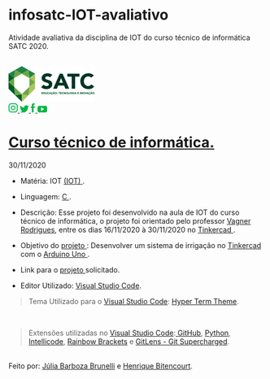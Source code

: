 # infosatc-IOT-avaliativo
Atividade avaliativa da disciplina de IOT do curso técnico de informática SATC 2020.

<br><a href="https://web.satc.edu.br/">
<img src="./public/images/logo.png">
<br>
<a href="https://www.instagram.com/satceducacao//">
<img src="./public/images/instagram.png">
</a>
<a href="https:https://twitter.com/satceducacao">
<img src="./public/images/twitter.png">
</a>
<a href="https://www.facebook.com/satceducacao">
<img src="./public/images/facebook.png">
</a>
<a href="https://www.youtube.com/user/satcweb">
<img src="./public/images/you.png">
</a>
# <a href="https://www.instagram.com/infosatc/"> Curso técnico de informática.</a>
 30/11/2020



 * Matéria: IOT  <a href="https://www.oracle.com/br/internet-of-things/"> 
 (IOT)
</a>.

* Linguagem: <a href="https://www.inf.pucrs.br/~pinho/LaproI/IntroC/IntroC.htm"> 
 C 
 </a>.

* Descrição: Esse projeto foi desenvolvido na aula de IOT do curso técnico de informática, o projeto foi orientado pelo professor <a href="https://www.instagram.com/professor.vagner/"> Vagner Rodrigues</a>, entre os dias 16/11/2020 à 30/11/2020 no <a href="https://www.tinkercad.com/"> Tinkercad </a>.

* Objetivo do <a href="https://github.com/Mikix30/infosatc-IOT-avaliativo"> projeto 
</a>: Desenvolver um sistema de irrigação no <a href="https://www.tinkercad.com/"> Tinkercad </a> com o <a href="https://www.arduino.cc/"> Arduino Uno </a>.

* Link para o <a href="https://github.com/Mikix30/infosatc-IOT-avaliativo"> projeto 
</a>solicitado.

* Editor Utilizado: <a href="https://code.visualstudio.com/"> Visual Studio Code</a>.
> Tema Utilizado para o <a href="https://code.visualstudio.com/"> Visual Studio Code</a>: <a href="https://marketplace.visualstudio.com/items?itemName=hsnazar.hyper-term-theme"> Hyper Term Theme</a>.

<br>

> Extensões utilizadas no <a href="https://code.visualstudio.com/"> Visual Studio Code</a>:<a href="https://marketplace.visualstudio.com/items?itemName=KnisterPeter.vscode-github1"> GitHub</a>, <a href="https://marketplace.visualstudio.com/items?itemName=ms-python.python"> Python</a>, <a href="https://marketplace.visualstudio.com/items?itemName=VisualStudioExptTeam.vscodeintellicode"> Intellicode</a>, <a href="https://marketplace.visualstudio.com/items?itemName=2gua.rainbow-brackets"> Rainbow Brackets</a> e  <a href="https://marketplace.visualstudio.com/items?itemName=eamodio.gitlens"> GitLens - Git Supercharged</a>.
 

<br>
Feito por:  <a href="https://www.instagram.com/jurumeia_/"> Júlia Barboza Brunelli</a> e <a href="https://www.instagram.com/henriquebtencourt._/">  Henrique Bitencourt</a>.
